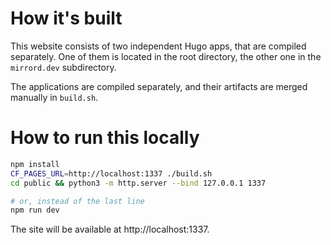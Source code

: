 # How it's built

This website consists of two independent Hugo apps, that are compiled separately.
One of them is located in the root directory, the other one in the `mirrord.dev` subdirectory.

The applications are compiled separately, and their artifacts are merged manually in `build.sh`.

# How to run this locally

```bash
npm install
CF_PAGES_URL=http://localhost:1337 ./build.sh
cd public && python3 -m http.server --bind 127.0.0.1 1337

# or, instead of the last line
npm run dev
```

The site will be available at http://localhost:1337.
